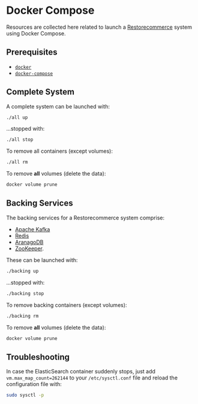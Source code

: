 # Docker Compose

Resources are collected here related to launch a
[Restorecommerce](https://github.com/restorecommerce) system using
Docker Compose.

## Prerequisites

- [`docker`](https://docs.docker.com/)
- [`docker-compose`](https://docs.docker.com/compose/)

## Complete System

A complete system can be launched with:

```sh
./all up
```
...stopped with:

```sh
./all stop
```

To remove all containers (except volumes):

```sh
./all rm
```

To remove **all** volumes (delete the data):

```sh
docker volume prune
```

## Backing Services

The backing services for a Restorecommerce system comprise:

- [Apache Kafka](https://kafka.apache.org/)
- [Redis](https://redis.io/)
- [AranagoDB](https://www.arangodb.com/)
- [ZooKeeper](https://zookeeper.apache.org/).

These can be launched with:


```sh
./backing up
```
...stopped with:

```sh
./backing stop
```

To remove backing containers (except volumes):

```sh
./backing rm
```

To remove **all** volumes (delete the data):

```sh
docker volume prune
```

## Troubleshooting

In case the ElasticSearch container suddenly stops, just add `vm.max_map_count=262144` to your 
`/etc/sysctl.conf` file and reload the configuration file with:

```sh
sudo sysctl -p
```
